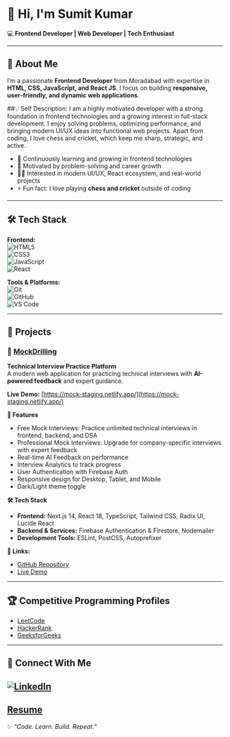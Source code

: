 # 👋 Hi, I'm Sumit Kumar  

💻 **Frontend Developer | Web Developer | Tech Enthusiast**  

---

## 🚀 About Me  
I’m a passionate **Frontend Developer** from Moradabad with expertise in **HTML, CSS, JavaScript, and React JS**. I focus on building **responsive, user-friendly, and dynamic web applications**.  

##💡 Self Description:
I am a highly motivated developer with a strong foundation in frontend technologies and a growing interest in full-stack development. I enjoy solving problems, optimizing performance, and bringing modern UI/UX ideas into functional web projects. Apart from coding, I love chess and cricket, which keep me sharp, strategic, and active.

- 🌱 Continuously learning and growing in frontend technologies  
- 🎯 Motivated by problem-solving and career growth  
- 🧑‍💻 Interested in modern UI/UX, React ecosystem, and real-world projects  
- ⚡ Fun fact: I love playing **chess and cricket** outside of coding  

---

## 🛠️ Tech Stack  
**Frontend:**  
![HTML5](https://img.shields.io/badge/HTML5-E34F26?style=for-the-badge&logo=html5&logoColor=white)  
![CSS3](https://img.shields.io/badge/CSS3-1572B6?style=for-the-badge&logo=css3&logoColor=white)  
![JavaScript](https://img.shields.io/badge/JavaScript-F7DF1E?style=for-the-badge&logo=javascript&logoColor=black)  
![React](https://img.shields.io/badge/React-20232A?style=for-the-badge&logo=react&logoColor=61DAFB)  

**Tools & Platforms:**  
![Git](https://img.shields.io/badge/Git-F05032?style=for-the-badge&logo=git&logoColor=white)  
![GitHub](https://img.shields.io/badge/GitHub-181717?style=for-the-badge&logo=github&logoColor=white)  
![VS Code](https://img.shields.io/badge/VS%20Code-007ACC?style=for-the-badge&logo=visual-studio-code&logoColor=white)  

---

## 📂 Projects  

### 🔹 [MockDrilling](https://github.com/SumitKumarweb/Mockdrilling.com)  
**Technical Interview Practice Platform**  
A modern web application for practicing technical interviews with **AI-powered feedback** and expert guidance.  

**Live Demo:** [https://mock-staging.netlify.app/](https://mock-staging.netlify.app/)  

**🚀 Features**  
- Free Mock Interviews: Practice unlimited technical interviews in frontend, backend, and DSA  
- Professional Mock Interviews: Upgrade for company-specific interviews with expert feedback  
- Real-time AI Feedback on performance  
- Interview Analytics to track progress  
- User Authentication with Firebase Auth  
- Responsive design for Desktop, Tablet, and Mobile  
- Dark/Light theme toggle  

**🛠️ Tech Stack**  
- **Frontend:** Next.js 14, React 18, TypeScript, Tailwind CSS, Radix UI, Lucide React  
- **Backend & Services:** Firebase Authentication & Firestore, Nodemailer  
- **Development Tools:** ESLint, PostCSS, Autoprefixer  

**🔗 Links:**  
- [GitHub Repository](https://github.com/SumitKumarweb/Mockdrilling.com)  
- [Live Demo](https://mock-staging.netlify.app/)  

---

## 🏆 Competitive Programming Profiles  
- [LeetCode](https://leetcode.com/u/sumitkumarfrontend/)  
- [HackerRank](https://www.hackerrank.com/profile/bingostudypoint)  
- [GeeksforGeeks](https://www.geeksforgeeks.org/user/bingostukvqz/)

---

## 🤝 Connect With Me  
[![LinkedIn](https://img.shields.io/badge/LinkedIn-0A66C2?style=for-the-badge&logo=linkedin&logoColor=white)](https://www.linkedin.com/in/sumit-kumar-06404221b/)  
---

## [Resume](https://drive.google.com/file/d/1OEmvNlZvZSKfs5uW87-Q_lPsTKVLt9w_/view?usp=sharing)

✨ *“Code. Learn. Build. Repeat.”*  
